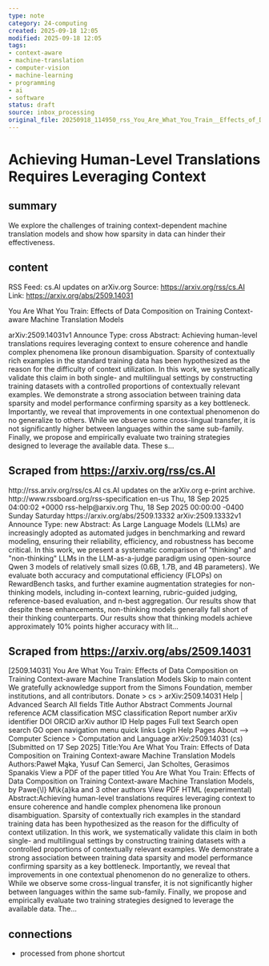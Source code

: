 ```yaml
---
type: note
category: 24-computing
created: 2025-09-18 12:05
modified: 2025-09-18 12:05
tags:
- context-aware
- machine-translation
- computer-vision
- machine-learning
- programming
- ai
- software
status: draft
source: inbox_processing
original_file: 20250918_114950_rss_You_Are_What_You_Train__Effects_of_Data_Compositio.txt
---
```



# Achieving Human-Level Translations Requires Leveraging Context

## summary
We explore the challenges of training context-dependent machine translation models and show how sparsity in data can hinder their effectiveness.

## content
RSS Feed: cs.AI updates on arXiv.org
Source: https://arxiv.org/rss/cs.AI
Link: https://arxiv.org/abs/2509.14031

You Are What You Train: Effects of Data Composition on Training Context-aware Machine Translation Models

arXiv:2509.14031v1 Announce Type: cross Abstract: Achieving human-level translations requires leveraging context to ensure coherence and handle complex phenomena like pronoun disambiguation. Sparsity of contextually rich examples in the standard training data has been hypothesized as the reason for the difficulty of context utilization. In this work, we systematically validate this claim in both single- and multilingual settings by constructing training datasets with a controlled proportions of contextually relevant examples. We demonstrate a strong association between training data sparsity and model performance confirming sparsity as a key bottleneck. Importantly, we reveal that improvements in one contextual phenomenon do no generalize to others. While we observe some cross-lingual transfer, it is not significantly higher between languages within the same sub-family. Finally, we propose and empirically evaluate two training strategies designed to leverage the available data. These s...

## Scraped from https://arxiv.org/rss/cs.AI
<?xml version='1.0' encoding='UTF-8'?>
<rss xmlns:arxiv="http://arxiv.org/schemas/atom" xmlns:dc="http://purl.org/dc/elements/1.1/" xmlns:atom="http://www.w3.org/2005/Atom" xmlns:content="http://purl.org/rss/1.0/modules/content/" version="2.0">
  <channel>
    <title>cs.AI updates on arXiv.org</title>
    <link>http://rss.arxiv.org/rss/cs.AI</link>
    <description>cs.AI updates on the arXiv.org e-print archive.</description>
    <atom:link href="http://rss.arxiv.org/rss/cs.AI" rel="self" type="application/rss+xml"/>
    <docs>http://www.rssboard.org/rss-specification</docs>
    <language>en-us</language>
    <lastBuildDate>Thu, 18 Sep 2025 04:00:02 +0000</lastBuildDate>
    <managingEditor>rss-help@arxiv.org</managingEditor>
    <pubDate>Thu, 18 Sep 2025 00:00:00 -0400</pubDate>
    <skipDays>
      <day>Sunday</day>
      <day>Saturday</day>
    </skipDays>
    <item>
      <title>Explicit Reasoning Makes Better Judges: A Systematic Study on Accuracy, Efficiency, and Robustness</title>
      <link>https://arxiv.org/abs/2509.13332</link>
      <description>arXiv:2509.13332v1 Announce Type: new 
Abstract: As Large Language Models (LLMs) are increasingly adopted as automated judges in benchmarking and reward modeling, ensuring their reliability, efficiency, and robustness has become critical. In this work, we present a systematic comparison of "thinking" and "non-thinking" LLMs in the LLM-as-a-judge paradigm using open-source Qwen 3 models of relatively small sizes (0.6B, 1.7B, and 4B parameters). We evaluate both accuracy and computational efficiency (FLOPs) on RewardBench tasks, and further examine augmentation strategies for non-thinking models, including in-context learning, rubric-guided judging, reference-based evaluation, and n-best aggregation. Our results show that despite these enhancements, non-thinking models generally fall short of their thinking counterparts. Our results show that thinking models achieve approximately 10% points higher accuracy with lit...


## Scraped from https://arxiv.org/abs/2509.14031
[2509.14031] You Are What You Train: Effects of Data Composition on Training Context-aware Machine Translation Models Skip to main content We gratefully acknowledge support from the Simons Foundation, member institutions, and all contributors. Donate &gt; cs &gt; arXiv:2509.14031 Help | Advanced Search All fields Title Author Abstract Comments Journal reference ACM classification MSC classification Report number arXiv identifier DOI ORCID arXiv author ID Help pages Full text Search open search GO open navigation menu quick links Login Help Pages About --> Computer Science > Computation and Language arXiv:2509.14031 (cs) [Submitted on 17 Sep 2025] Title:You Are What You Train: Effects of Data Composition on Training Context-aware Machine Translation Models Authors:Paweł Mąka, Yusuf Can Semerci, Jan Scholtes, Gerasimos Spanakis View a PDF of the paper titled You Are What You Train: Effects of Data Composition on Training Context-aware Machine Translation Models, by Pawe{\l} M\k{a}ka and 3 other authors View PDF HTML (experimental) Abstract:Achieving human-level translations requires leveraging context to ensure coherence and handle complex phenomena like pronoun disambiguation. Sparsity of contextually rich examples in the standard training data has been hypothesized as the reason for the difficulty of context utilization. In this work, we systematically validate this claim in both single- and multilingual settings by constructing training datasets with a controlled proportions of contextually relevant examples. We demonstrate a strong association between training data sparsity and model performance confirming sparsity as a key bottleneck. Importantly, we reveal that improvements in one contextual phenomenon do no generalize to others. While we observe some cross-lingual transfer, it is not significantly higher between languages within the same sub-family. Finally, we propose and empirically evaluate two training strategies designed to leverage the available data. The...


## connections
- processed from phone shortcut
